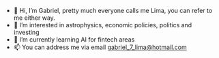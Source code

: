 - 👋 Hi, I’m Gabriel, pretty much everyone calls me Lima, you can refer to me either way. 
- 👀 I’m interested in astrophysics, economic policies, politics and investing
- 🌱 I’m currently learning AI for fintech areas
- 📫 You can address me via email gabriel_7_lima@hotmail.com

<!---
gflima7/gflima7 is a ✨ special ✨ repository because its `README.md` (this file) appears on your GitHub profile.
You can click the Preview link to take a look at your changes.
--->
